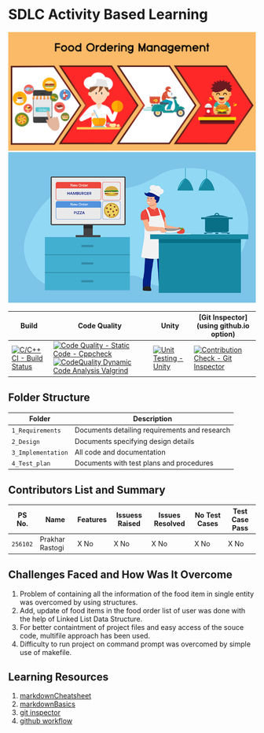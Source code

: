 # SDLC Activity Based Learning

![Description](https://github.com/PrakharRastogi123/LTTS_Project_In_C/blob/main/Food_ordering_management_02.png)
![Description](https://github.com/PrakharRastogi123/LTTS_Project_In_C/blob/main/food-order-management-01.png)


Build | Code Quality | Unity | [Git Inspector](using github.io option)
------|----------|-------|--------------
[![C/C++ CI - Build Status](https://github.com/PrakharRastogi123/LTTS_Project_In_C/actions/workflows/c-cpp.yml/badge.svg?branch=main)](https://github.com/PrakharRastogi123/LTTS_Project_In_C/actions/workflows/c-cpp.yml) | [![Code Quality - Static Code - Cppcheck](https://github.com/PrakharRastogi123/LTTS_Project_In_C/actions/workflows/cppcheck.yml/badge.svg)](https://github.com/PrakharRastogi123/LTTS_Project_In_C/actions/workflows/cppcheck.yml) [![CodeQuality Dynamic Code Analysis Valgrind](https://github.com/PrakharRastogi123/LTTS_Project_In_C/actions/workflows/CodeQuality_Dynamic.yml/badge.svg)](https://github.com/PrakharRastogi123/LTTS_Project_In_C/actions/workflows/CodeQuality_Dynamic.yml)| [![Unit Testing - Unity](https://github.com/PrakharRastogi123/LTTS_Project_In_C/actions/workflows/unity.yml/badge.svg)](https://github.com/PrakharRastogi123/LTTS_Project_In_C/actions/workflows/unity.yml)| [![Contribution Check - Git Inspector](https://github.com/PrakharRastogi123/LTTS_Project_In_C/actions/workflows/gitinspector.yml/badge.svg)](https://github.com/PrakharRastogi123/LTTS_Project_In_C/actions/workflows/gitinspector.yml)

## Folder Structure
Folder             | Description
-------------------| -----------------------------------------
`1_Requirements`   | Documents detailing requirements and research
`2_Design`         | Documents specifying design details
`3_Implementation` | All code and documentation
`4_Test_plan`      | Documents with test plans and procedures

## Contributors List and Summary

PS No. |  Name   |    Features    | Issuess Raised |Issues Resolved|No Test Cases|Test Case Pass
-------|---------|----------------|----------------|---------------|-------------|--------------
`256102` | Prakhar Rastogi  | X No    | X No     | X No   |X No   |X No     


## Challenges Faced and How Was It Overcome

1. Problem of containing all the information of the food item in single entity was overcomed by using structures.
2. Add, update of food items in the food order list of user was done with the help of Linked List Data Structure.
3. For better containtment of project files and easy access of the souce code, multifile approach has been used.
4. Difficulty to run project on command prompt was overcomed by simple use of makefile.

## Learning Resources
1. [markdownCheatsheet](https://github.com/adam-p/markdown-here/wiki/Markdown-Cheatsheet)
2. [markdownBasics](https://guides.github.com/features/mastering-markdown/)
3. [git inspector](https://github.com/ejwa/gitinspector.git)
4. [github workflow](https://docs.github.com/en/actions/learn-github-action)

